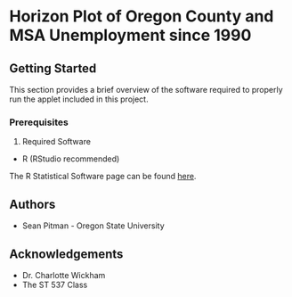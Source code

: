# Horizon Plot of Oregon County and MSA Unemployment since 1990



## Getting Started

This section provides a brief overview of the software required to properly run the applet included in this project.

### Prerequisites

1. Required Software
  + R (RStudio recommended)

The R Statistical Software page can be found [here](https://www.r-project.org).

## Authors

* Sean Pitman - Oregon State University
  
## Acknowledgements

* Dr. Charlotte Wickham 
* The ST 537 Class
